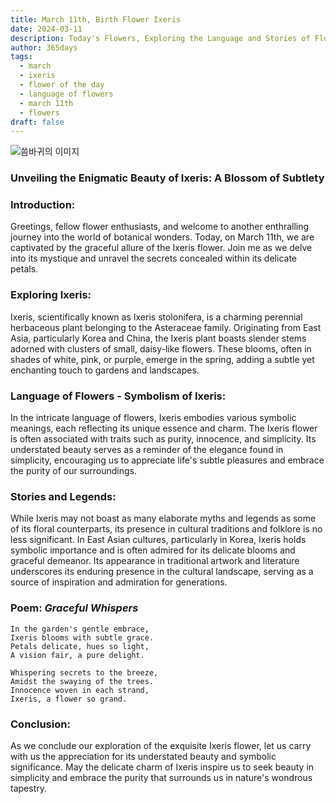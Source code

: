 ```yaml
---
title: March 11th, Birth Flower Ixeris
date: 2024-03-11
description: Today's Flowers, Exploring the Language and Stories of Flowers Ixeris
author: 365days
tags:
  - march
  - ixeris
  - flower of the day
  - language of flowers
  - march 11th
  - flowers
draft: false
---
```

![씀바귀의 이미지](https://cdn.pixabay.com/photo/2020/05/16/11/18/bee-5177103_1280.jpg#center)
### Unveiling the Enigmatic Beauty of Ixeris: A Blossom of Subtlety

### Introduction:

Greetings, fellow flower enthusiasts, and welcome to another enthralling journey into the world of botanical wonders. Today, on March 11th, we are captivated by the graceful allure of the Ixeris flower. Join me as we delve into its mystique and unravel the secrets concealed within its delicate petals.

### Exploring Ixeris:

Ixeris, scientifically known as Ixeris stolonifera, is a charming perennial herbaceous plant belonging to the Asteraceae family. Originating from East Asia, particularly Korea and China, the Ixeris plant boasts slender stems adorned with clusters of small, daisy-like flowers. These blooms, often in shades of white, pink, or purple, emerge in the spring, adding a subtle yet enchanting touch to gardens and landscapes.

### Language of Flowers - Symbolism of Ixeris:

In the intricate language of flowers, Ixeris embodies various symbolic meanings, each reflecting its unique essence and charm. The Ixeris flower is often associated with traits such as purity, innocence, and simplicity. Its understated beauty serves as a reminder of the elegance found in simplicity, encouraging us to appreciate life's subtle pleasures and embrace the purity of our surroundings.

### Stories and Legends:

While Ixeris may not boast as many elaborate myths and legends as some of its floral counterparts, its presence in cultural traditions and folklore is no less significant. In East Asian cultures, particularly in Korea, Ixeris holds symbolic importance and is often admired for its delicate blooms and graceful demeanor. Its appearance in traditional artwork and literature underscores its enduring presence in the cultural landscape, serving as a source of inspiration and admiration for generations.

### Poem: *Graceful Whispers*

	In the garden's gentle embrace,
	Ixeris blooms with subtle grace.
	Petals delicate, hues so light,
	A vision fair, a pure delight.
	
	Whispering secrets to the breeze,
	Amidst the swaying of the trees.
	Innocence woven in each strand,
	Ixeris, a flower so grand.

### Conclusion:

As we conclude our exploration of the exquisite Ixeris flower, let us carry with us the appreciation for its understated beauty and symbolic significance. May the delicate charm of Ixeris inspire us to seek beauty in simplicity and embrace the purity that surrounds us in nature's wondrous tapestry.
